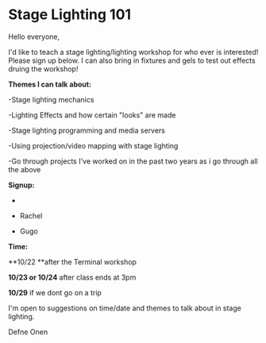 # Stage Lighting 101 

Hello everyone, 

I'd like to teach a stage lighting/lighting workshop for who ever is interested! Please sign up below. I can also bring in fixtures and gels to test out effects druing the workshop!

**Themes I can talk about:**

-Stage lighting mechanics

-Lighting Effects and how certain "looks" are made

-Stage lighting programming and media servers 

-Using projection/video mapping with stage lighting 

-Go through projects I've worked on in the past two years as i go through all the above

**Signup:**

-

- Rachel

*   Gugo

**Time:**

**10/22 **after the Terminal workshop

**10/23 or 10/24** after class ends at 3pm

**10/29** if we dont go on a trip

I'm open to suggestions on time/date and themes to talk about in stage lighting.

Defne Onen